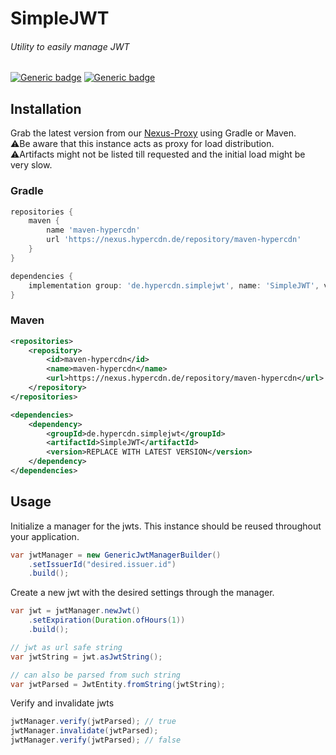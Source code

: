 # SimpleJWT
###### Utility to easily manage JWT

[![Generic badge](https://img.shields.io/badge/Java-17-white.svg)]()
[![Generic badge](https://img.shields.io/nexus/r/de.hypercdn.simplejwt/SimpleJWT?color=white&label=Latest%20Version&nexusVersion=3&server=https%3A%2F%2Fcd.voigt.app%2F)]()

## Installation
Grab the latest version from our [Nexus-Proxy](https://nexus.hypercdn.de/) using Gradle or Maven.  
⚠️Be aware that this instance acts as proxy for load distribution.  
⚠️Artifacts might not be listed till requested and the initial load might be very slow.

### Gradle

```groovy
repositories {
    maven {
        name 'maven-hypercdn'
        url 'https://nexus.hypercdn.de/repository/maven-hypercdn'
    }
}
```
```groovy
dependencies {
    implementation group: 'de.hypercdn.simplejwt', name: 'SimpleJWT', version: 'REPLACE WITH LATEST VERSION'
}
```

### Maven
```xml
<repositories>
    <repository>
        <id>maven-hypercdn</id>
        <name>maven-hypercdn</name>
        <url>https://nexus.hypercdn.de/repository/maven-hypercdn</url>
    </repository>
</repositories>
```
```xml
<dependencies>
    <dependency>
        <groupId>de.hypercdn.simplejwt</groupId>
        <artifactId>SimpleJWT</artifactId>
        <version>REPLACE WITH LATEST VERSION</version>
    </dependency>
</dependencies>
```

## Usage
Initialize a manager for the jwts. This instance should be reused throughout your application.
```java
var jwtManager = new GenericJwtManagerBuilder()
    .setIssuerId("desired.issuer.id")
    .build();
```
Create a new jwt with the desired settings through the manager.
```java
var jwt = jwtManager.newJwt()
    .setExpiration(Duration.ofHours(1))
    .build();

// jwt as url safe string
var jwtString = jwt.asJwtString();

// can also be parsed from such string
var jwtParsed = JwtEntity.fromString(jwtString);
```
Verify and invalidate jwts
```java
jwtManager.verify(jwtParsed); // true
jwtManager.invalidate(jwtParsed);
jwtManager.verify(jwtParsed); // false
```